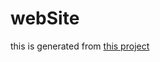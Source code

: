 
# webSite

this is generated from [this project](https://github.com/Pythux/MindustryCompilerWebSite)
